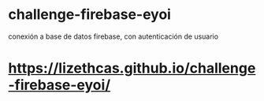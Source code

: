 # challenge-firebase-eyoi
 conexión a base de datos firebase, con autenticación de usuario
 
# https://lizethcas.github.io/challenge-firebase-eyoi/

